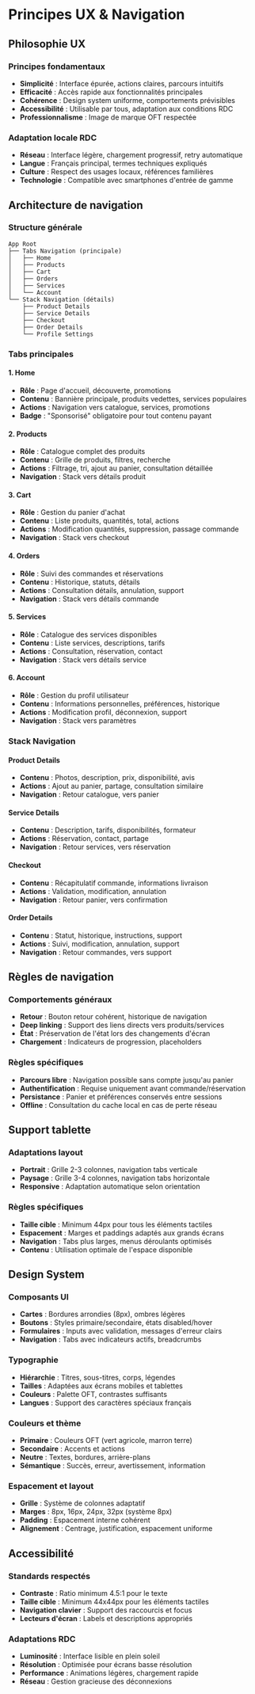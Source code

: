 # Principes UX & Navigation

## Philosophie UX

### Principes fondamentaux
- **Simplicité** : Interface épurée, actions claires, parcours intuitifs
- **Efficacité** : Accès rapide aux fonctionnalités principales
- **Cohérence** : Design system uniforme, comportements prévisibles
- **Accessibilité** : Utilisable par tous, adaptation aux conditions RDC
- **Professionnalisme** : Image de marque OFT respectée

### Adaptation locale RDC
- **Réseau** : Interface légère, chargement progressif, retry automatique
- **Langue** : Français principal, termes techniques expliqués
- **Culture** : Respect des usages locaux, références familières
- **Technologie** : Compatible avec smartphones d'entrée de gamme

## Architecture de navigation

### Structure générale
```
App Root
├── Tabs Navigation (principale)
│   ├── Home
│   ├── Products
│   ├── Cart
│   ├── Orders
│   ├── Services
│   └── Account
└── Stack Navigation (détails)
    ├── Product Details
    ├── Service Details
    ├── Checkout
    ├── Order Details
    └── Profile Settings
```

### Tabs principales

#### 1. Home
- **Rôle** : Page d'accueil, découverte, promotions
- **Contenu** : Bannière principale, produits vedettes, services populaires
- **Actions** : Navigation vers catalogue, services, promotions
- **Badge** : "Sponsorisé" obligatoire pour tout contenu payant

#### 2. Products
- **Rôle** : Catalogue complet des produits
- **Contenu** : Grille de produits, filtres, recherche
- **Actions** : Filtrage, tri, ajout au panier, consultation détaillée
- **Navigation** : Stack vers détails produit

#### 3. Cart
- **Rôle** : Gestion du panier d'achat
- **Contenu** : Liste produits, quantités, total, actions
- **Actions** : Modification quantités, suppression, passage commande
- **Navigation** : Stack vers checkout

#### 4. Orders
- **Rôle** : Suivi des commandes et réservations
- **Contenu** : Historique, statuts, détails
- **Actions** : Consultation détails, annulation, support
- **Navigation** : Stack vers détails commande

#### 5. Services
- **Rôle** : Catalogue des services disponibles
- **Contenu** : Liste services, descriptions, tarifs
- **Actions** : Consultation, réservation, contact
- **Navigation** : Stack vers détails service

#### 6. Account
- **Rôle** : Gestion du profil utilisateur
- **Contenu** : Informations personnelles, préférences, historique
- **Actions** : Modification profil, déconnexion, support
- **Navigation** : Stack vers paramètres

### Stack Navigation

#### Product Details
- **Contenu** : Photos, description, prix, disponibilité, avis
- **Actions** : Ajout au panier, partage, consultation similaire
- **Navigation** : Retour catalogue, vers panier

#### Service Details
- **Contenu** : Description, tarifs, disponibilités, formateur
- **Actions** : Réservation, contact, partage
- **Navigation** : Retour services, vers réservation

#### Checkout
- **Contenu** : Récapitulatif commande, informations livraison
- **Actions** : Validation, modification, annulation
- **Navigation** : Retour panier, vers confirmation

#### Order Details
- **Contenu** : Statut, historique, instructions, support
- **Actions** : Suivi, modification, annulation, support
- **Navigation** : Retour commandes, vers support

## Règles de navigation

### Comportements généraux
- **Retour** : Bouton retour cohérent, historique de navigation
- **Deep linking** : Support des liens directs vers produits/services
- **État** : Préservation de l'état lors des changements d'écran
- **Chargement** : Indicateurs de progression, placeholders

### Règles spécifiques
- **Parcours libre** : Navigation possible sans compte jusqu'au panier
- **Authentification** : Requise uniquement avant commande/réservation
- **Persistance** : Panier et préférences conservés entre sessions
- **Offline** : Consultation du cache local en cas de perte réseau

## Support tablette

### Adaptations layout
- **Portrait** : Grille 2-3 colonnes, navigation tabs verticale
- **Paysage** : Grille 3-4 colonnes, navigation tabs horizontale
- **Responsive** : Adaptation automatique selon orientation

### Règles spécifiques
- **Taille cible** : Minimum 44px pour tous les éléments tactiles
- **Espacement** : Marges et paddings adaptés aux grands écrans
- **Navigation** : Tabs plus larges, menus déroulants optimisés
- **Contenu** : Utilisation optimale de l'espace disponible

## Design System

### Composants UI
- **Cartes** : Bordures arrondies (8px), ombres légères
- **Boutons** : Styles primaire/secondaire, états disabled/hover
- **Formulaires** : Inputs avec validation, messages d'erreur clairs
- **Navigation** : Tabs avec indicateurs actifs, breadcrumbs

### Typographie
- **Hiérarchie** : Titres, sous-titres, corps, légendes
- **Tailles** : Adaptées aux écrans mobiles et tablettes
- **Couleurs** : Palette OFT, contrastes suffisants
- **Langues** : Support des caractères spéciaux français

### Couleurs et thème
- **Primaire** : Couleurs OFT (vert agricole, marron terre)
- **Secondaire** : Accents et actions
- **Neutre** : Textes, bordures, arrière-plans
- **Sémantique** : Succès, erreur, avertissement, information

### Espacement et layout
- **Grille** : Système de colonnes adaptatif
- **Marges** : 8px, 16px, 24px, 32px (système 8px)
- **Padding** : Espacement interne cohérent
- **Alignement** : Centrage, justification, espacement uniforme

## Accessibilité

### Standards respectés
- **Contraste** : Ratio minimum 4.5:1 pour le texte
- **Taille cible** : Minimum 44x44px pour les éléments tactiles
- **Navigation clavier** : Support des raccourcis et focus
- **Lecteurs d'écran** : Labels et descriptions appropriés

### Adaptations RDC
- **Luminosité** : Interface lisible en plein soleil
- **Résolution** : Optimisée pour écrans basse résolution
- **Performance** : Animations légères, chargement rapide
- **Réseau** : Gestion gracieuse des déconnexions

